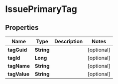 
# IssuePrimaryTag

## Properties
Name | Type | Description | Notes
------------ | ------------- | ------------- | -------------
**tagGuid** | **String** |  |  [optional]
**tagId** | **Long** |  |  [optional]
**tagName** | **String** |  |  [optional]
**tagValue** | **String** |  |  [optional]



